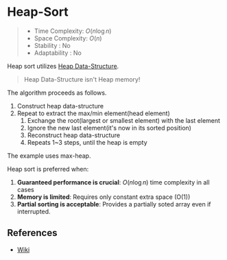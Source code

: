 # Heap-Sort

> - Time Complexity: $O(n \log n)$
> - Space Complexity: $O(n)$
> - Stability : No
> - Adaptability : No

Heap sort utilizes [Heap Data-Structure](https://en.wikipedia.org/wiki/Heap_(data_structure)).

> Heap Data-Structure isn't Heap memory!

The algorithm proceeds as follows.

1. Construct heap data-structure
2. Repeat to extract the max/min element(head element)
	1. Exchange the root(largest or smallest element) with the last element
	2. Ignore the new last element(it's now in its sorted position)
	3. Reconstruct heap data-structure
	4. Repeats 1~3 steps, until the heap is empty

The example uses max-heap.

Heap sort is preferred when:
1. **Guaranteed performance is crucial**: $O(n\log n)$ time complexity in all cases
2. **Memory is limited**: Requires only constant extra space (O(1))
3. **Partial sorting is acceptable**: Provides a partially soted array even if interrupted.

## References
- [Wiki](https://en.wikipedia.org/wiki/Heapsort)
